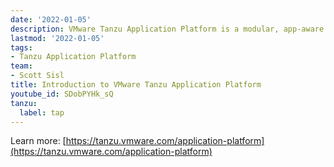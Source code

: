 ```yaml
---
date: '2022-01-05'
description: VMware Tanzu Application Platform is a modular, app-aware platform that removes the friction for developing apps by providing an abstraction layer on top of any compliant public cloud or on-premises Kubernetes cluster. This video introduces the inner and outer loop development and operations experiences to build and deploy software quickly using Tanzu Application Platform. 
lastmod: '2022-01-05'
tags:
- Tanzu Application Platform
team:
- Scott Sisl
title: Introduction to VMware Tanzu Application Platform
youtube_id: SDobPYHk_sQ
tanzu:
  label: tap
---
```


Learn more: [https://tanzu.vmware.com/application-platform](https://tanzu.vmware.com/application-platform)